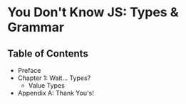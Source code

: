 # You Don't Know JS: Types & Grammar

## Table of Contents

* Preface
* Chapter 1: Wait... Types?
	* Value Types
* Appendix A: Thank You's!

